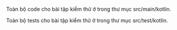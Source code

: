 Toàn bộ code cho bài tập kiểm thử ở trong thư mục src/main/kotlin.

Toàn bộ tests cho bài tập kiểm thử ở trong thư mục src/test/kotlin.
